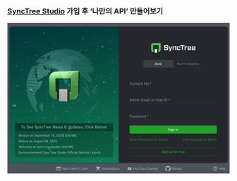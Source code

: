 ### [SyncTree Studio](https://synctreestudio.com/) 가입 후 ‘나만의 API’ 만들어보기

![](../../img/howtouse/studio.png)
